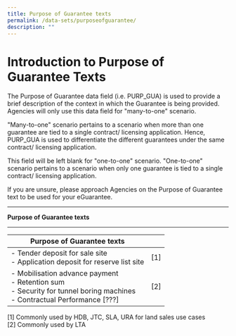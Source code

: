 ```yaml
---
title: Purpose of Guarantee texts
permalink: /data-sets/purposeofguarantee/
description: ""
---
```

# Introduction to Purpose of Guarantee Texts

The Purpose of Guarantee data field (i.e. PURP_GUA) is used to provide a brief description of the context in which the Guarantee is being provided. Agencies will only use this data field for "many-to-one" scenario. 

"Many-to-one" scenario pertains to a scenario when more than one guarantee are tied to a single contract/ licensing application. Hence, PURP_GUA is used to differentiate the different guarantees under the same contract/ licensing application.

This field will be left blank for "one-to-one" scenario. "One-to-one" scenario pertains to a scenario when only one guarantee is tied to a single contract/ licensing application. 

If you are unsure, please approach Agencies on the Purpose of Guarantee text to be used for your eGuarantee.

****

**Purpose of Guarantee texts** 
****

| Purpose of Guarantee texts |  | 
| -------- | -------- | 
| - Tender deposit for sale site <br> - Application deposit for reserve list site    |[1] 
| - Mobilisation advance payment<br> - Retention sum <br> - Security for tunnel boring machines<br> - Contractual Performance [???]   | [2]

[1] Commonly used by HDB, JTC, SLA, URA for land sales use cases<br>
[2] Commonly used by LTA <br>